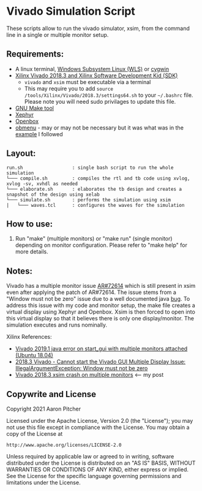 # Vivado Simulation Script
These scripts allow to run the vivado simulator, xsim, from the command line in a single or multiple monitor setup.

## Requirements:
- A linux terminal, [Windows Subsystem Linux (WLS)](https://docs.microsoft.com/en-us/windows/wsl/install-win10) or [cygwin](https://www.cygwin.com/)
- [Xilinx Vivado 2018.3 and Xilinx Software Development Kid (SDK)](https://www.xilinx.com/support/download/index.html/content/xilinx/en/downloadNav/vivado-design-tools/2018-3.html)
   - `vivado` and `xsim` must be executable via a terminal
   - This may require you to add `source /tools/Xilinx/Vivado/2018.3/settings64.sh` to your `~/.bashrc` file. Please note you will need sudo privilages to update this file.
- [GNU Make tool](https://www.gnu.org/software/make/)
- [Xephyr](https://wiki.archlinux.org/title/Xephyr)
- [Openbox](https://wiki.archlinux.org/title/Openbox)
- [obmenu](https://aur.archlinux.org/packages/obmenu/) - may or may not be necessary but it was what was in the [example](https://www.lifewire.com/install-openbox-using-ubuntu-4051832) I followed

## Layout:
```
run.sh                  : single bash script to run the whole simulation
└─── compile.sh         : compiles the rtl and tb code using xvlog, xvlog -sv, xvhdl as needed
└─── elaborate.sh       : elaborates the tb design and creates a snapshot of the design using xelab
└─── simulate.sh        : performs the simulation using xsim
|   └─── waves.tcl      : configures the waves for the simulation
```

## How to use:
1) Run "make" (multiple monitors) or "make run" (single monitor) depending on monitor configuration.
Please refer to "make help" for more details.

## Notes:
Vivado has a multiple monitor issue [AR#72614](https://www.xilinx.com/support/answers/72614.html) which is still present in xsim even after applying the patch of AR#72614.
The issue stems from a "Window must not be zero" issue due to a well documented java [bug](https://bugs.openjdk.java.net/browse/JDK-8204646).
To address this issue with my code and monitor setup, the make file creates a virtual display using Xephyr and Openbox.
Xsim is then forced to open into this virtual display so that it believes there is only one display/monitor.
The simulation executes and runs nominally.


Xilinx References:
- [Vivado 2019.1 java error on start_gui with multiple monitors attached (Ubuntu 18.04)](https://forums.xilinx.com/t5/Design-Entry/Vivado-2019-1-java-error-on-start-gui-with-multiple-monitors/td-p/983998)
- [2018.3 Vivado - Cannot start the Vivado GUI Multiple Display Issue: IllegalArgumentException: Window must not be zero](https://forums.xilinx.com/t5/Design-Entry/2018-3-Vivado-Cannot-start-the-Vivado-GUI-Multiple-Display-Issue/td-p/1055605)
- [Vivado 2018.3 xsim crash on multiple monitors](https://forums.xilinx.com/t5/Simulation-and-Verification/Vivado-2018-3-xsim-crash-on-multiple-monitors/m-p/1248499/) <-- my post

## Copywrite and License
Copyright 2021 Aaron Pitcher

Licensed under the Apache License, Version 2.0 (the "License");
you may not use this file except in compliance with the License.
You may obtain a copy of the License at

    http://www.apache.org/licenses/LICENSE-2.0

Unless required by applicable law or agreed to in writing, software
distributed under the License is distributed on an "AS IS" BASIS,
WITHOUT WARRANTIES OR CONDITIONS OF ANY KIND, either express or implied.
See the License for the specific language governing permissions and
limitations under the License.
